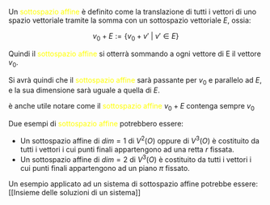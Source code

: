 Un <font color="#ffff00">sottospazio affine</font> è definito come la translazione di tutti i vettori di uno spazio vettoriale tramite la somma con un sottospazio vettoriale $E$, ossia:

$$v_{0}+E:=\{v_{0}+v' \ | \ v'\in E \}$$

Quindi il<font color="#ffff00"> sottospazio affine</font> si otterrà sommando a ogni vettore di E il vettore $v_{0}$.

Si avrà quindi che il <font color="#ffff00">sottospazio affine</font> sarà passante per $v_{0}$ e parallelo ad $E$, e la sua dimensione sarà uguale a quella di $E$.

è anche utile notare come il <font color="#ffff00">sottospazio affine</font> $v_{0}+E$ contenga sempre $v_{0}$

Due esempi di<font color="#ffff00"> sottospazio affine</font> potrebbero essere:
- Un sottospazio affine di $dim=1$ di $V^2(O)$ oppure di $V^3(O)$ è costituito da tutti i vettori  i cui punti finali appartengono ad una retta $r$ fissata.
- Un sottospazio affine di $dim=2$ di $V^3(O)$ è costituito da tutti i vettori i cui punti finali appartengono ad un piano $\pi$ fissato.

Un esempio applicato ad un sistema di sottospazio affine potrebbe essere: [[Insieme delle soluzioni di un sistema]]